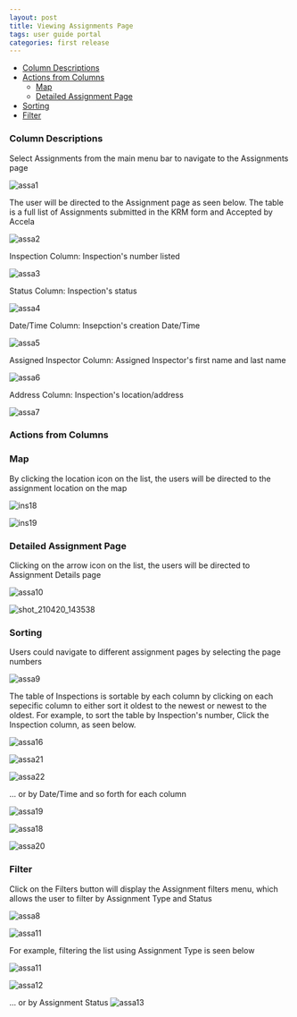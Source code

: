```yaml
---
layout: post
title: Viewing Assignments Page
tags: user guide portal
categories: first release
---
```


- [Column Descriptions](#-Column-Descriptions)
- [Actions from Columns](#-Actions-from-Columns)
    * [Map](#-Map)
    * [Detailed Assignment Page](#-Detailed-Assignment-Page)
- [Sorting](#-Sorting)
- [Filter](#-Filter)


### Column Descriptions <a name="-Column-Descriptions"></a>

Select Assignments from the main menu bar to navigate to the Assignments page

![assa1](https://user-images.githubusercontent.com/81990744/115289438-8ce86d00-a120-11eb-911a-634900a9f6c6.png)

The user will be directed to the Assignment page as seen below. The table is a full list of Assignments submitted in the KRM form and Accepted by Accela

![assa2](https://user-images.githubusercontent.com/81990744/115289512-a5f11e00-a120-11eb-992f-de3c0d5725a7.png)

Inspection Column: Inspection's number listed

![assa3](https://user-images.githubusercontent.com/81990744/115289616-c8833700-a120-11eb-8976-326fe063f845.png)

Status Column: Inspection's status

![assa4](https://user-images.githubusercontent.com/81990744/115289705-dfc22480-a120-11eb-95d9-e1f1158195d0.png)

Date/Time Column: Insepction's creation Date/Time

![assa5](https://user-images.githubusercontent.com/81990744/115289786-f8cad580-a120-11eb-99dc-8c6944652bb6.png)

Assigned Inspector Column: Assigned Inspector's first name and last name

![assa6](https://user-images.githubusercontent.com/81990744/115289961-113af000-a121-11eb-913a-561d4664e295.png)

Address Column: Inspection's location/address

![assa7](https://user-images.githubusercontent.com/81990744/115290049-2ca5fb00-a121-11eb-9bd8-029c3fc402e0.png)


### Actions from Columns <a name="-Actions-from-Columns"></a>

### Map <a name="-Map"></a>

By clicking the location icon on the list, the users will be directed to the assignment location on the map

![ins18](https://user-images.githubusercontent.com/81990744/115446446-3c871300-a1e5-11eb-982b-ca3d52d9f45d.png)

![ins19](https://user-images.githubusercontent.com/81990744/115446457-3f820380-a1e5-11eb-8d64-2d77b3be0490.png)

### Detailed Assignment Page <a name="-Detailed-Assignment-Page"></a>

Clicking on the arrow icon on the list, the users will be directed to Assignment Details page

![assa10](https://user-images.githubusercontent.com/81990744/115290644-c8376b80-a121-11eb-8494-5bc8b60d90cd.png)

![shot_210420_143538](https://user-images.githubusercontent.com/81990744/115446799-b919f180-a1e5-11eb-8e9d-b428d5dad9f2.png)

### Sorting <a name="-Sorting"></a>

Users could navigate to different assignment pages by selecting the page numbers

![assa9](https://user-images.githubusercontent.com/81990744/115290733-e604d080-a121-11eb-97cc-18724b0e29d9.png)

The table of Inspections is sortable by each column by clicking on each sepecific column to either sort it oldest to the newest or newest to the oldest. For example, to sort the table by Inspection's number, Click the Inspection column, as seen below.

![assa16](https://user-images.githubusercontent.com/81990744/115291244-81964100-a122-11eb-88fd-05f4c8ef08b5.png)

![assa21](https://user-images.githubusercontent.com/81990744/115291536-df2a8d80-a122-11eb-86a9-3c2b676444d2.png)

![assa22](https://user-images.githubusercontent.com/81990744/115291549-e356ab00-a122-11eb-8d19-dc4099098b95.png)

... or by Date/Time and so forth for each column

![assa19](https://user-images.githubusercontent.com/81990744/115291411-ba361a80-a122-11eb-8237-bfcf1a38f4ac.png)

![assa18](https://user-images.githubusercontent.com/81990744/115291438-c3bf8280-a122-11eb-9310-03fde318bbd1.png)

![assa20](https://user-images.githubusercontent.com/81990744/115291452-c9b56380-a122-11eb-9cc0-fe14f53a0ba5.png)

### Filter <a name="-Filter"></a>

Click on the Filters button will display the Assignment filters menu, which allows the user to filter by Assignment Type and Status

![assa8](https://user-images.githubusercontent.com/81990744/115290582-b786f580-a121-11eb-970d-a4a53514cd24.png)

![assa11](https://user-images.githubusercontent.com/81990744/115290962-29f7d580-a122-11eb-8b7b-1b4db4eb7cb5.png)

For example, filtering the list using Assignment Type is seen below 

![assa11](https://user-images.githubusercontent.com/81990744/115290962-29f7d580-a122-11eb-8b7b-1b4db4eb7cb5.png)

![assa12](https://user-images.githubusercontent.com/81990744/115290980-2f552000-a122-11eb-9aee-ecf9832d7dcd.png)

... or by Assignment Status
![assa13](https://user-images.githubusercontent.com/81990744/115290994-354b0100-a122-11eb-9d79-f1f642cbc017.png)

